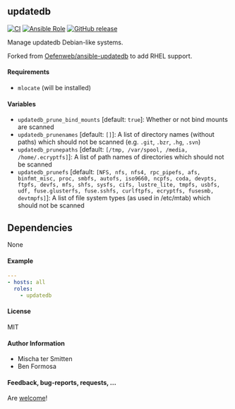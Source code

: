 ## updatedb

[![CI](https://github.com/benformosa/ansible-role-updatedb/workflows/CI/badge.svg)](https://github.com/benformosa/ansible-role-updatedb/actions?query=workflow%3ACI)
[![Ansible Role](https://img.shields.io/ansible/role/54030.svg)](https://galaxy.ansible.com/benformosa/updatedb)
[![GitHub release](https://img.shields.io/github/v/release/benformosa/ansible-role-updatedb.svg)](https://github.com/benformosa/ansible-role-updatedb/releases/latest)


Manage updatedb Debian-like systems.

Forked from [Oefenweb/ansible-updatedb](https://github.com/Oefenweb/ansible-updatedb) to add RHEL support.

#### Requirements

* `mlocate` (will be installed)

#### Variables

 * `updatedb_prune_bind_mounts` [default: `true`]: Whether or not bind mounts are scanned
 * `updatedb_prunenames` [default: `[]`]: A list of directory names (without paths) which should not be scanned (e.g. `.git`, `.bzr`, `.hg`, `.svn`)
 * `updatedb_prunepaths` [default: `[/tmp, /var/spool, /media, /home/.ecryptfs]`]: A list of path names of directories which should not be scanned
 * `updatedb_prunefs` [default: `[NFS, nfs, nfs4, rpc_pipefs, afs, binfmt_misc, proc, smbfs, autofs, iso9660, ncpfs, coda, devpts, ftpfs, devfs, mfs, shfs, sysfs, cifs, lustre_lite, tmpfs, usbfs, udf, fuse.glusterfs, fuse.sshfs, curlftpfs, ecryptfs, fusesmb, devtmpfs]`]: A list of file system types (as used in /etc/mtab) which should not be scanned

## Dependencies

None

#### Example

```yaml
---
- hosts: all
  roles:
    - updatedb
```

#### License

MIT

#### Author Information

* Mischa ter Smitten
* Ben Formosa

#### Feedback, bug-reports, requests, ...

Are [welcome](https://github.com/benformosa/ansible-role-updatedb/issues)!

